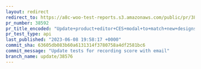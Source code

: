 ```yaml
---
layout: redirect
redirect_to: https://a8c-woo-test-reports.s3.amazonaws.com/public/pr/38592/api/index.html
pr_number: 38592
pr_title_encoded: "Update+product+editor+CES+modal+to+match+new+designs"
pr_test_type: api
last_published: "2023-06-08 19:58:17 +0000"
commit_sha: 63605db083b60a6131314f3780758a4df2581bc6
commit_message: "Update tests for recording score with email"
branch_name: update/38576
---
```

